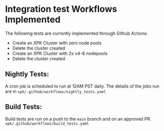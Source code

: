 <!--
 Copyright 2023 Google LLC

 Licensed under the Apache License, Version 2.0 (the "License");
 you may not use this file except in compliance with the License.
 You may obtain a copy of the License at

      https://www.apache.org/licenses/LICENSE-2.0

 Unless required by applicable law or agreed to in writing, software
 distributed under the License is distributed on an "AS IS" BASIS,
 WITHOUT WARRANTIES OR CONDITIONS OF ANY KIND, either express or implied.
 See the License for the specific language governing permissions and
 limitations under the License.
 -->

# Integration test Workflows Implemented
The following tests are currently implemented through Github Actions:
* Create an XPK Cluster with zero node pools
* Delete the cluster created
* Create an XPK Cluster with 2x v4-8 nodepools
* Delete the cluster created

## Nightly Tests:
A cron job is scheduled to run at 12AM PST daily. The details of the jobs run are in `xpk/.github/workflows/nightly_tests.yaml`

## Build Tests:
Build tests are run on a push to the `main` branch and on an approved PR. `xpk/.github/workflows/build_tests.yaml`
